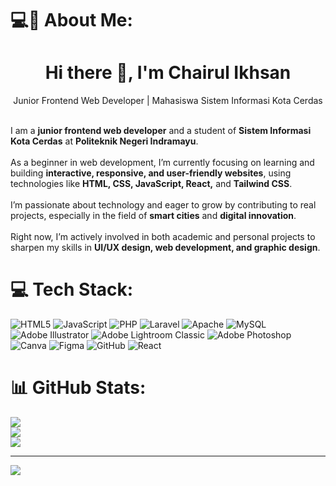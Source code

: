# 💻🪪 About Me:
<h1 align="center">Hi there 👋, I'm Chairul Ikhsan</h1>
<p align="center">Junior Frontend Web Developer | Mahasiswa Sistem Informasi Kota Cerdas</p>
<br>
I am a <b>junior frontend web developer</b> and a student of <b>Sistem Informasi Kota Cerdas</b> at <b>Politeknik Negeri Indramayu</b>.<br><br>
As a beginner in web development, I’m currently focusing on learning and building <b>interactive, responsive, and user-friendly websites</b>, using technologies like <b>HTML, CSS, JavaScript, React,</b> and <b>Tailwind CSS</b>.<br><br>
I’m passionate about technology and eager to grow by contributing to real projects, especially in the field of <b>smart cities</b> and <b>digital innovation</b>.<br><br>
Right now, I’m actively involved in both academic and personal projects to sharpen my skills in <b>UI/UX design, web development, and graphic design</b>.



# 💻 Tech Stack:
![HTML5](https://img.shields.io/badge/html5-%23E34F26.svg?style=for-the-badge&logo=html5&logoColor=white) ![JavaScript](https://img.shields.io/badge/javascript-%23323330.svg?style=for-the-badge&logo=javascript&logoColor=%23F7DF1E) ![PHP](https://img.shields.io/badge/php-%23777BB4.svg?style=for-the-badge&logo=php&logoColor=white) ![Laravel](https://img.shields.io/badge/laravel-%23FF2D20.svg?style=for-the-badge&logo=laravel&logoColor=white) ![Apache](https://img.shields.io/badge/apache-%23D42029.svg?style=for-the-badge&logo=apache&logoColor=white) ![MySQL](https://img.shields.io/badge/mysql-4479A1.svg?style=for-the-badge&logo=mysql&logoColor=white) ![Adobe Illustrator](https://img.shields.io/badge/adobe%20illustrator-%23FF9A00.svg?style=for-the-badge&logo=adobe%20illustrator&logoColor=white) ![Adobe Lightroom Classic](https://img.shields.io/badge/Adobe%20Lightroom%20Classic-31A8FF.svg?style=for-the-badge&logo=Adobe%20Lightroom%20Classic&logoColor=white) ![Adobe Photoshop](https://img.shields.io/badge/adobe%20photoshop-%2331A8FF.svg?style=for-the-badge&logo=adobe%20photoshop&logoColor=white) ![Canva](https://img.shields.io/badge/Canva-%2300C4CC.svg?style=for-the-badge&logo=Canva&logoColor=white) ![Figma](https://img.shields.io/badge/figma-%23F24E1E.svg?style=for-the-badge&logo=figma&logoColor=white) ![GitHub](https://img.shields.io/badge/github-%23121011.svg?style=for-the-badge&logo=github&logoColor=white) ![React](https://img.shields.io/badge/react-%2320232a.svg?style=for-the-badge&logo=react&logoColor=%2361DAFB)
# 📊 GitHub Stats:
![](https://github-readme-stats.vercel.app/api?username=ChairulIkhsan23&theme=dark&hide_border=false&include_all_commits=true&count_private=false)<br/>
![](https://nirzak-streak-stats.vercel.app/?user=ChairulIkhsan23&theme=dark&hide_border=false)<br/>
![](https://github-readme-stats.vercel.app/api/top-langs/?username=ChairulIkhsan23&theme=dark&hide_border=false&include_all_commits=true&count_private=false&layout=compact)

---
[![](https://visitcount.itsvg.in/api?id=ChairulIkhsan23&icon=0&color=12)](https://visitcount.itsvg.in)

<!-- Proudly created with GPRM ( https://gprm.itsvg.in ) -->
